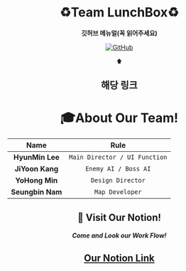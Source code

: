 <div align="center">
  
# :recycle:Team LunchBox:recycle: 

__깃허브 메뉴얼(꼭 읽어주세요)__
  
[![GitHub](https://img.shields.io/badge/GitHub-181717?style=for-the-badge&logo=GitHub&logoColor=white=https://github.com/TeamTreeBox/Air_Breeze/blob/main/Github_Manual)](https://github.com/TeamTreeBox/Air_Breeze/blob/main/Github_Manual)

:arrow_up:
  
## 해당 링크
  
# :mortar_board:About Our Team!

Name | Rule                                                         
:---:|:---:
 __HyunMin Lee__ |`Main Director / UI Function` 
__JiYoon Kang__ | `Enemy AI / Boss AI`
__YoHong Min__ | `Design Director`
__Seungbin Nam__ | `Map Developer`

## 🔰 Visit Our Notion!  
#####  Come and Look our Work Flow!
[Our Notion Link](https://yoyosproject.notion.site/yoyosproject/MetatoyDragonz-Adventure-566871c4684e4fe1903c82ad05ed77cc)
---
  
</div>
